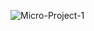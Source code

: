 ![Micro-Project-1](https://github.com/siddiq140/Micro-Project1/assets/73746449/1f4903ae-d6ca-4827-b05c-9d3ccd636869)

